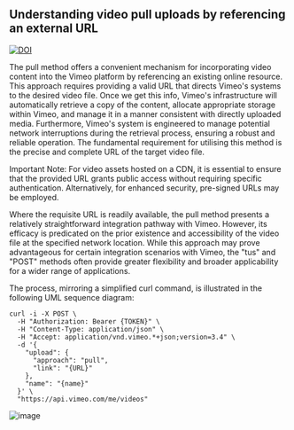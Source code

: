 ## Understanding video pull uploads by referencing an external URL

[![DOI](https://zenodo.org/badge/973096294.svg)](https://doi.org/10.5281/zenodo.15286574)

The pull method offers a convenient mechanism for incorporating video content into the Vimeo platform by referencing an existing online resource. This approach requires providing a valid URL that directs Vimeo's systems to the desired video file. Once we get this info, Vimeo's infrastructure will automatically retrieve a copy of the content, allocate appropriate storage within Vimeo, and manage it in a manner consistent with directly uploaded media. Furthermore, Vimeo's system is engineered to manage potential network interruptions during the retrieval process, ensuring a robust and reliable operation. The fundamental requirement for utilising this method is the precise and complete URL of the target video file.

Important Note: For video assets hosted on a CDN, it is essential to ensure that the provided URL grants public access without requiring specific authentication. Alternatively, for enhanced security, pre-signed URLs may be employed.

Where the requisite URL is readily available, the pull method presents a relatively straightforward integration pathway with Vimeo. However, its efficacy is predicated on the prior existence and accessibility of the video file at the specified network location. While this approach may prove advantageous for certain integration scenarios with Vimeo, the "tus" and "POST" methods often provide greater flexibility and broader applicability for a wider range of applications.

The process, mirroring a simplified curl command, is illustrated in the following UML sequence diagram:

~~~```bash
curl -i -X POST \
  -H "Authorization: Bearer {TOKEN}" \
  -H "Content-Type: application/json" \
  -H "Accept: application/vnd.vimeo.*+json;version=3.4" \
  -d '{
    "upload": {
      "approach": "pull",
      "link": "{URL}"
    },
    "name": "{name}"
  }' \
  "https://api.vimeo.com/me/videos"
~~~

![image](https://github.com/user-attachments/assets/cf37cf56-6f9f-4e7d-b1fb-db03e8e2ab52)
